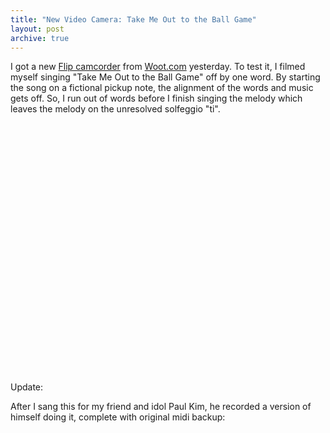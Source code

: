 ```yaml
---
title: "New Video Camera: Take Me Out to the Ball Game"
layout: post
archive: true
---
```


I got a new <a href="http://www.theflip.com/products_flip_ultra.shtml">Flip camcorder</a> from <a href="http://www.woot.com/">Woot.com</a> yesterday. To test it, I filmed myself singing "Take Me Out to the Ball Game" off by one word. By starting the song on a fictional pickup note, the alignment of the words and music gets off. So, I run out of words before I finish singing the melody which leaves the melody on the unresolved solfeggio "ti". 

<object width="500" height="400"><param name="movie" value="http://www.youtube.com/v/RYjIj23-7D4&hl=en&fs=1"></param><param name="allowFullScreen" value="true"></param><param name="allowscriptaccess" value="always"></param><embed src="http://www.youtube.com/v/RYjIj23-7D4&hl=en&fs=1" type="application/x-shockwave-flash" allowscriptaccess="always" allowfullscreen="true" width="500" height="400"></embed></object>

Update:

After I sang this for my friend and idol Paul Kim, he  recorded a version of himself doing it, complete with original midi backup:
<object width="500" height="400"><param name="movie" value="http://www.youtube.com/v/67XsTDXlKLg&hl=en&fs=1"></param><param name="allowFullScreen" value="true"></param><param name="allowscriptaccess" value="always"></param><embed src="http://www.youtube.com/v/67XsTDXlKLg&hl=en&fs=1" type="application/x-shockwave-flash" allowscriptaccess="always" allowfullscreen="true" width="500" height="400"></embed></object>
